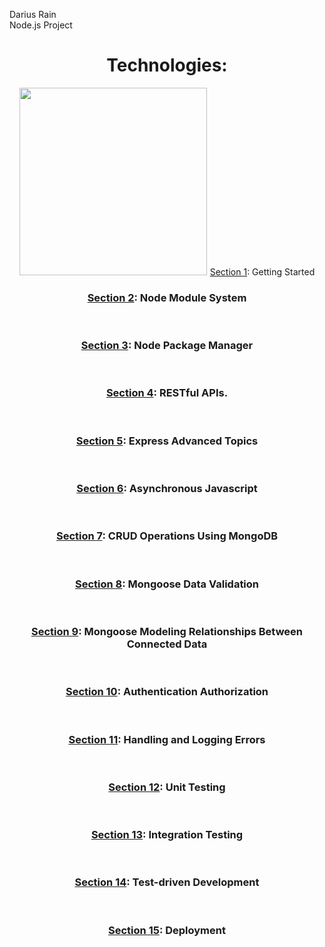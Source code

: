 <p>Darius Rain
  <br>
Node.js Project</p>
<div align="center" height="300px">
<h1>Technologies:</h2>
<a href="https://nodejs.org/en/"><img width="300px" height="300px" src="https://cdn.freebiesupply.com/logos/large/2x/nodejs-1-logo-png-transparent.png"></a>
<a href="https://www.npmjs.com/papx" height="300px" src="https://i.cloudup.com/zfY6lL7eFa-3000x3000.png"></a>
<a href="https://www.mongodb.com/"><img width="1s://icons-for-free.com/iconfiles/png/512/development+logo+mongodb+programming+icon-13201848075789

</div>
<hr>

<div>
  
  <h3><a href="#">Section 1</a>: Getting Started</h3>
  <br>
  <h3><a href="#">Section 2</a>: Node Module System</h3>
  <br>
  <h3><a href="#">Section 3</a>: Node Package Manager</h3>
  <br>
  <h3><a href="https://github.com/DariusRain/nodejs-course/tree/master/section-4-restful-api">Section 4</a>: RESTful APIs.</h3>
  <br>
  <h3><a href="https://github.com/DariusRain/nodejs-course/tree/master/section-5-asynchronous-javascript">Section 5</a>: Express Advanced Topics</h3>
  <br>
  <h3><a href="#">Section 6</a>: Asynchronous Javascript</h3>
  <br>
  <h3><a href="#">Section 7</a>: CRUD Operations Using MongoDB</h3>
  <br>
  <h3><a href="#">Section 8</a>: Mongoose Data Validation</h3>
  <br>
  <h3><a href="#">Section 9</a>: Mongoose Modeling Relationships Between Connected Data</h3>
  <br>
  <h3><a href="#">Section 10</a>: Authentication Authorization</h3>
  <br>
  <h3><a href="#">Section 11</a>: Handling and Logging Errors</h3>
  <br>
  <h3><a href="#">Section 12</a>: Unit Testing</h3>
  <br>
  <h3><a href="#">Section 13</a>: Integration Testing</h3>
  <br>
  <h3><a href="#">Section 14</a>: Test-driven Development</h3>
  <br>
  <h3><a href="#">Section 15</a>: Deployment</h3>

  

</div>


